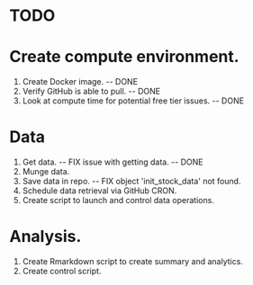 ### 

# TODO

### 

# Create compute environment.

1.  Create Docker image. -- DONE
2.  Verify GitHub is able to pull. -- DONE
3.  Look at compute time for potential free tier issues. -- DONE

# Data

1.  Get data. -- FIX issue with getting data. -- DONE
2.  Munge data.
3.  Save data in repo. -- FIX object 'init_stock_data' not found.
4.  Schedule data retrieval via GitHub CRON.
5.  Create script to launch and control data operations.

# Analysis.

1.  Create Rmarkdown script to create summary and analytics.
2.  Create control script.
